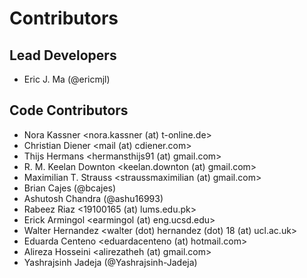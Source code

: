 # Contributors

## Lead Developers

* Eric J. Ma (@ericmjl)

## Code Contributors

- Nora Kassner <nora.kassner (at) t-online.de>
- Christian Diener <mail (at) cdiener.com>
- Thijs Hermans <hermansthijs91 (at) gmail.com>
- R. M. Keelan Downton <keelan.downton (at) gmail.com>
- Maximilian T. Strauss <straussmaximilian (at) gmail.com>
- Brian Cajes (@bcajes)
- Ashutosh Chandra (@ashu16993)
- Rabeez Riaz <19100165 (at) lums.edu.pk>
- Erick Armingol <earmingol (at) eng.ucsd.edu>
- Walter Hernandez <walter (dot) hernandez (dot) 18 (at) ucl.ac.uk>
- Eduarda Centeno <eduardacenteno (at) hotmail.com>
- Alireza Hosseini <alirezatheh (at) gmail.com>
- Yashrajsinh Jadeja (@Yashrajsinh-Jadeja)
